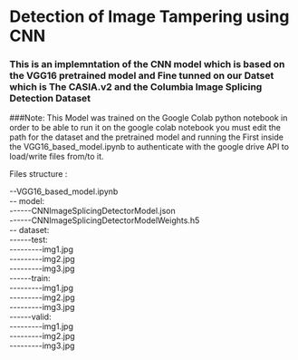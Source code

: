 # Detection of Image Tampering using CNN 

### This is an implemntation of the CNN model which is based on the VGG16 pretrained model and Fine tunned on our Datset which is The CASIA.v2 and the Columbia Image Splicing Detection Dataset 

###Note:
This Model was trained on the Google Colab python notebook in order to be able to run it on the google colab notebook you must edit the path for the dataset and the pretrained model and running the First inside the VGG16_based_model.ipynb to authenticate with the google drive API to load/write files from/to it.

Files structure : <br />

--VGG16_based_model.ipynb  <br />
-- model: <br />
------CNNImageSplicingDetectorModel.json <br />
------CNNImageSplicingDetectorModelWeights.h5 <br />
-- dataset: <br />
------test: <br />
---------img1.jpg <br />
---------img2.jpg <br />
---------img3.jpg <br />
------train: <br />
---------img1.jpg <br />
---------img2.jpg <br />
---------img3.jpg <br />
------valid: <br />
---------img1.jpg <br />
---------img2.jpg <br />
---------img3.jpg <br />


